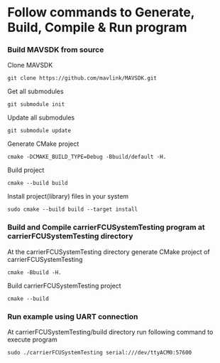 # Follow commands to Generate, Build, Compile & Run program

### Build MAVSDK from source
Clone MAVSDK
``` 
git clone https://github.com/mavlink/MAVSDK.git
``` 
Get all submodules
``` 
git submodule init
``` 
Update all submodules
``` 
git submodule update
``` 
Generate CMake project
``` 
cmake -DCMAKE_BUILD_TYPE=Debug -Bbuild/default -H.
``` 
Build project
``` 
cmake --build build	
``` 
Install project(library) files in your system
``` 
sudo cmake --build build --target install
``` 

### Build and Compile carrierFCUSystemTesting program at carrierFCUSystemTesting directory
At the carrierFCUSystemTesting directory generate CMake project of carrierFCUSystemTesting
``` 
cmake -Bbuild -H.
``` 
Build carrierFCUSystemTesting project
``` 
cmake --build
``` 

### Run example using UART connection
At carrierFCUSystemTesting/build directory run following command to execute program
``` 
sudo ./carrierFCUSystemTesting serial:///dev/ttyACM0:57600
``` 
